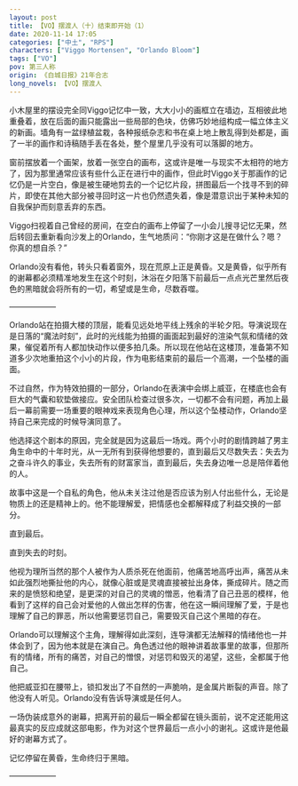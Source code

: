 ```yaml
---
layout: post
title: 【VO】摆渡人（十）结束即开始（1）
date: 2020-11-14 17:05
categories: ["中土", "RPS"]
characters: ["Viggo Mortensen", "Orlando Bloom"]
tags: ["VO"]
pov: 第三人称
origin: 《白城日报》21年合志
long_novels: 【VO】摆渡人
---
```


小木屋里的摆设完全同Viggo记忆中一致，大大小小的画框立在墙边，互相彼此地重叠着，放在后面的画只能露出一些局部的色块，仿佛巧妙地组构成一幅立体主义的新画。墙角有一盆绿植盆栽，各种报纸杂志和书在桌上地上散乱得到处都是，画了一半的画作和诗稿随手丢在各处，整个屋里几乎没有可以落脚的地方。

窗前摆放着一个画架，放着一张空白的画布，这或许是唯一与现实不太相符的地方了，因为那里通常应该有些什么正在进行中的画作，但此时Viggo关于那画作的记忆仍是一片空白，像是被生硬地剪去的一个记忆片段，拼图最后一个找寻不到的碎片，即使在其他大部分被寻回时这一片也仍然遗失着，像是潜意识出于某种未知的自我保护而刻意丢弃的东西。

Viggo扫视着自己曾经的房间，在空白的画布上停留了一小会儿搜寻记忆无果，然后转回去重新看向沙发上的Orlando，生气地质问：“你刚才这是在做什么？嗯？你真的想自杀？”

Orlando没有看他，转头只看着窗外，现在荒原上正是黄昏。又是黄昏，似乎所有的谢幕都必须精准地发生在这个时刻，沐浴在夕阳落下前最后一点点光芒里然后夜色的黑暗就会将所有的一切，希望或是生命，尽数吞噬。

——————

Orlando站在拍摄大楼的顶层，能看见远处地平线上残余的半轮夕阳。导演说现在是日落的“魔法时刻”，此时的光线能为拍摄的画面起到最好的渲染气氛和情绪的效果，催促着所有人都加快动作以便多拍几条。所以现在他站在这楼顶，准备第不知道多少次地重拍这个小小的片段，作为电影结束前的最后一个高潮，一个坠楼的画面。

不过自然，作为特效拍摄的一部分，Orlando在表演中会绑上威亚，在楼底也会有巨大的气囊和软垫做接应。安全团队检查过很多次，一切都不会有问题，再加上最后一幕前需要一场重要的眼神戏来表现角色心理，所以这个坠楼动作，Orlando坚持自己来完成的时候导演同意了。

他选择这个剧本的原因，完全就是因为这最后一场戏。两个小时的剧情跨越了男主角生命中的十年时光，从一无所有到获得他想要的，直到最后又尽数失去：失去为之奋斗许久的事业，失去所有的财富家当，直到最后，失去身边唯一总是陪伴着他的人。

故事中这是一个自私的角色，他从未关注过他是否应该为别人付出些什么，无论是物质上的还是精神上的。他不能理解爱，把情感也全都解释成了利益交换的一部分。

直到最后。

直到失去的时刻。

他视为理所当然的那个人被作为人质杀死在他面前，他痛苦地高呼出声，痛苦从未如此强烈地撕扯他的内心，就像心脏或是灵魂直接被扯出身体，撕成碎片。随之而来的是愤怒和绝望，是更深的对自己的灵魂的憎恶，他看清了自己丑恶的模样，他看到了这样的自己会对爱他的人做出怎样的伤害，他在这一瞬间理解了爱，于是也理解了自己的罪恶，所以他需要惩罚自己，需要毁灭自己这个黑暗的存在。

Orlando可以理解这个主角，理解得如此深刻，连导演都无法解释的情绪他也一并体会到了，因为他本就是在演自己。角色透过他的眼神讲着故事里的故事，但那所有的情绪，所有的痛苦，对自己的憎恨，对惩罚和毁灭的渴望，这些，全都属于他自己。

他把威亚扣在腰带上，锁扣发出了不自然的一声脆响，是金属片断裂的声音。除了他没有人听见。Orlando没有告诉导演或是任何人。

一场伪装成意外的谢幕，把离开前的最后一瞬全都留在镜头面前，说不定还能用这最真实的反应成就这部电影，作为对这个世界最后一点小小的谢礼。这或许是他最好的谢幕方式了。

记忆停留在黄昏，生命终归于黑暗。

——————
